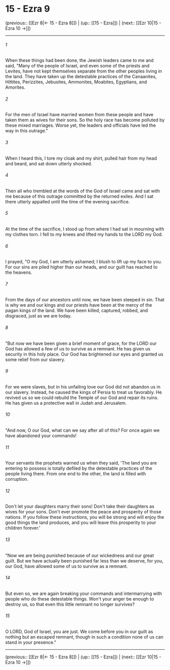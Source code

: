 # 15 - Ezra 9

(previous:: [[Ezr 8|← 15 - Ezra 8]]) | (up:: [[15 - Ezra]]) | (next:: [[Ezr 10|15 - Ezra 10 →]])

***


###### 1 
When these things had been done, the Jewish leaders came to me and said, "Many of the people of Israel, and even some of the priests and Levites, have not kept themselves separate from the other peoples living in the land. They have taken up the detestable practices of the Canaanites, Hittites, Perizzites, Jebusites, Ammonites, Moabites, Egyptians, and Amorites. 

###### 2 
For the men of Israel have married women from these people and have taken them as wives for their sons. So the holy race has become polluted by these mixed marriages. Worse yet, the leaders and officials have led the way in this outrage." 

###### 3 
When I heard this, I tore my cloak and my shirt, pulled hair from my head and beard, and sat down utterly shocked. 

###### 4 
Then all who trembled at the words of the God of Israel came and sat with me because of this outrage committed by the returned exiles. And I sat there utterly appalled until the time of the evening sacrifice. 

###### 5 
At the time of the sacrifice, I stood up from where I had sat in mourning with my clothes torn. I fell to my knees and lifted my hands to the LORD my God. 

###### 6 
I prayed, "O my God, I am utterly ashamed; I blush to lift up my face to you. For our sins are piled higher than our heads, and our guilt has reached to the heavens. 

###### 7 
From the days of our ancestors until now, we have been steeped in sin. That is why we and our kings and our priests have been at the mercy of the pagan kings of the land. We have been killed, captured, robbed, and disgraced, just as we are today. 

###### 8 
"But now we have been given a brief moment of grace, for the LORD our God has allowed a few of us to survive as a remnant. He has given us security in this holy place. Our God has brightened our eyes and granted us some relief from our slavery. 

###### 9 
For we were slaves, but in his unfailing love our God did not abandon us in our slavery. Instead, he caused the kings of Persia to treat us favorably. He revived us so we could rebuild the Temple of our God and repair its ruins. He has given us a protective wall in Judah and Jerusalem. 

###### 10 
"And now, O our God, what can we say after all of this? For once again we have abandoned your commands! 

###### 11 
Your servants the prophets warned us when they said, 'The land you are entering to possess is totally defiled by the detestable practices of the people living there. From one end to the other, the land is filled with corruption. 

###### 12 
Don't let your daughters marry their sons! Don't take their daughters as wives for your sons. Don't ever promote the peace and prosperity of those nations. If you follow these instructions, you will be strong and will enjoy the good things the land produces, and you will leave this prosperity to your children forever.' 

###### 13 
"Now we are being punished because of our wickedness and our great guilt. But we have actually been punished far less than we deserve, for you, our God, have allowed some of us to survive as a remnant. 

###### 14 
But even so, we are again breaking your commands and intermarrying with people who do these detestable things. Won't your anger be enough to destroy us, so that even this little remnant no longer survives? 

###### 15 
O LORD, God of Israel, you are just. We come before you in our guilt as nothing but an escaped remnant, though in such a condition none of us can stand in your presence."

***

(previous:: [[Ezr 8|← 15 - Ezra 8]]) | (up:: [[15 - Ezra]]) | (next:: [[Ezr 10|15 - Ezra 10 →]])
